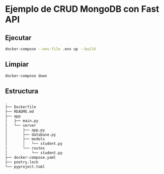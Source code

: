 # Ejemplo de CRUD MongoDB con Fast API

## Ejecutar

```bash
docker-compose --env-file .env up --build
```

## Limpiar

```bash
docker-compose down
```

## Estructura

```bash
.
├── Dockerfile
├── README.md
├── app
│   ├── main.py
│   └── server
│       ├── app.py
│       ├── database.py
│       ├── models
│       │   └── student.py
│       └── routes
│           └── student.py
├── docker-compose.yaml
├── poetry.lock
└── pyproject.toml
```
